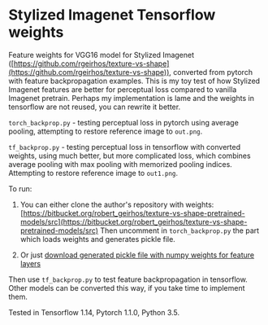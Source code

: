 # Stylized Imagenet Tensorflow weights

Feature weights for VGG16 model for Stylized Imagenet ([https://github.com/rgeirhos/texture-vs-shape](https://github.com/rgeirhos/texture-vs-shape)), converted from pytorch with feature backpropagation examples. This is my toy test of how Stylized Imagenet features are better for perceptual loss compared to vanilla Imagenet pretrain. Perhaps my implementation is lame and the weights in tensorflow are not reused, you can rewrite it better.

`torch_backprop.py` - testing perceptual loss in pytorch using average pooling, attempting to restore reference image to `out.png`.

`tf_backprop.py` - testing perceptual loss in tensorflow with converted weights, using much better, but more complicated loss, which combines average pooling with max pooling with memorized pooling indices. Attempting to restore reference image to `out1.png`.

To run:

1. You can either clone the author's repository with weights: [https://bitbucket.org/robert_geirhos/texture-vs-shape-pretrained-models/src](https://bitbucket.org/robert_geirhos/texture-vs-shape-pretrained-models/src)
Then uncomment in `torch_backprop.py` the part which loads weights and generates pickle file.

2. Or just [download generated pickle file with numpy weights for feature layers](https://drive.google.com/file/d/1k9mA4gPedfRSRUdZqRdXi4dLop-ythw_/view?usp=sharing)

Then use `tf_backprop.py` to test feature backpropagation in tensorflow. Other models can be converted this way, if you take time to implement them.

Tested in Tensorflow 1.14, Pytorch 1.1.0, Python 3.5.
